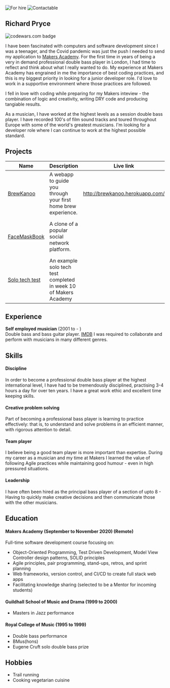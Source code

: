 ![For hire](https://img.shields.io/badge/Available_for_hire-Yes-brightgreen)
![Contactable](https://img.shields.io/badge/Contactable-For_sure-9cf)
## Richard Pryce
![codewars.com badge](https://www.codewars.com/users/prycey77/badges/small)

I have been fascinated with computers and software development since I was a teenager, and the Covid pandemic was just the push I needed to send my application to [Makers Academy](https://makers.tech/). For the first time in years of being a very in demand professional double bass player in London, I had time to reflect and think about what I really wanted to do. My experience at Makers Academy has engrained in me the importance of best coding practices, and this is my biggest priority in looking for a junior developer role. I'd love to work in a supportive environment where those practices are followed. 

I fell in love with coding while preparing for my Makers inteview - the combination of logic and creativity, writing DRY code and producing tangiable results. 

As a musician, I have worked at the highest levels as a session double bass player. I have recorded 100's of film sound tracks and toured throughout Europe with some of the world's greatest musicians. I'm looking for a developer role where I can continue to work at the highest possible standard.


## Projects

| Name       | Description   | Live link  | Tech/tools  |
| -----     | ------     |-----      |---------     |
| [BrewKanoo](https://github.com/cfujiname/brewkanoo) | A webapp to guide you through your first home brew experience. | http://brewkanoo.herokuapp.com/ | React, JavaScript, Jest, |
| [FaceMaskBook](https://github.com/prycey77/FacemaskBook) | A clone of a popular social network platform. |  | Rails, Ruby, Rspec, Capybara, Circle CI, Heroku|
| [Solo tech test](https://github.com/prycey77/Bank-techtest) | An example solo tech test completed in week 10 of Makers Academy | | Ruby / Rspec|




## Experience

**Self employed musician** (2001 to - )  
Double bass and bass guitar player.
[IMDB](https://www.imdb.com/name/nm8874503/)
I was required to collaborate and perform with musicians in many different genres.  


## Skills

#### Discipline

In order to become a professional double bass player at the highest international level, I have had to be tremendously disciplined, practising 3-4 hours a day for over ten years. I have a great work ethic and excellent time keeping skills.

#### Creative problem solving

Part of becoming a professional bass player is learning to practice effectively: that is, to understand and solve problems in an efficient manner, with rigorous attention to detail.

#### Team player

I believe being a good team player is more important than expertise. During my career as a musician and my time at Makers I learned the value of following Agile practices while maintaining good humour - even in high pressured situations.

#### Leadership

I have often been hired as the principal bass player of a section of upto 8 - Having to quickly make creative decisions and then communicate those with the other musicians. 

## Education

#### Makers Academy (September to November 2020) (Remote)

Full-time software development course focusing on:	
- Object-Oriented Programming, Test Driven Development, Model View Controller design patterns, SOLID principles
- Agile principles, pair programming, stand-ups, retros, and sprint planning
- Web frameworks, version control, and CI/CD to create full stack web apps
- Facilitating knowledge sharing (selected to be a Mentor for incoming students)

#### Guildhall School of Music and Drama (1999 to 2000)

  - Masters in Jazz performance

#### Royal College of Music (1995 to 1999)

- Double bass performance
- BMus(hons)
- Eugene Cruft solo double bass prize




## Hobbies

- Trail running
- Cooking vegetarian cuisine
